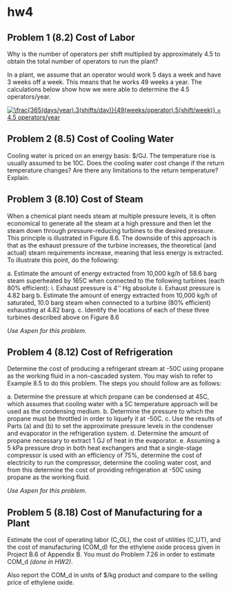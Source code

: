 # hw4

## Problem 1 (8.2) Cost of Labor

Why is the number of operators per shift multiplied by approximately 4.5 to obtain the total number of operators to run the plant?

In a plant, we assume that an operator would work 5 days a week and have 3 weeks off a week. This means that he works 49 weeks a year. The calculations below show how we were able to determine the 4.5 operators/year.

<a href="https://www.codecogs.com/eqnedit.php?latex=\frac{365(days/year).3(shifts/day)}{49(weeks/operator).5(shift/week)}&space;=&space;4.5&space;operators/year" target="_blank"><img src="https://latex.codecogs.com/gif.latex?\frac{365(days/year).3(shifts/day)}{49(weeks/operator).5(shift/week)}&space;=&space;4.5&space;operators/year" title="\frac{365(days/year).3(shifts/day)}{49(weeks/operator).5(shift/week)} = 4.5 operators/year" /></a>

## Problem 2 (8.5) Cost of Cooling Water

Cooling water is priced on an energy basis: $/GJ. The temperature rise is usually assumed to be 10C. Does the cooling water cost change if the return temperature changes? Are there any limitations to the return temperature? Explain.

## Problem 3 (8.10) Cost of Steam

When a chemical plant needs steam at multiple pressure levels, it is often economical to generate all the steam at a high pressure and then let the steam down through pressure-reducing turbines to the desired pressure. This principle is illustrated in Figure 8.6. The downside of this approach is that as the exhaust pressure of the turbine increases, the theoretical (and actual) steam requirements increase, meaning that less energy is extracted. To illustrate this point, do the following:

a. Estimate the amount of energy extracted from 10,000 kg/h of 58.6 barg steam superheated by 165C when connected to the following turbines (each 80% efficient):
  i. Exhaust pressure is 4'' Hg absolute
  ii. Exhaust pressure is 4.82 barg
b. Estimate the amount of energy extracted from 10,000 kg/h of saturated, 10.0 barg steam when connected to a turbine (80% efficient) exhausting at 4.82 barg.
c. Identify the locations of each of these three turbines described above on Figure 8.6

*Use Aspen for this problem.*

## Problem 4 (8.12) Cost of Refrigeration

Determine the cost of producing a refrigerant stream at -50C using propane as the working fluid in a non-cascaded system. You may wish to refer to Example 8.5 to do this problem. The steps you should follow are as follows:

a. Determine the pressure at which propane can be condensed at 45C, which assumes that cooling water with a 5C temperature approach will be used as the condensing medium.
b. Determine the pressure to which the propane must be throttled in order to liquefy it at -50C.
c. Use the results of Parts (a) and (b) to set the approximate pressure levels in the condenser and evaporator in the refrigeration system.
d. Determine the amount of propane necessary to extract 1 GJ of heat in the evaporator.
e. Assuming a 5 kPa pressure drop in both heat exchangers and that a single-stage compressor is used with an efficiency of 75%, determine the cost of electricity to run the compressor, determine the cooling water cost, and from this determine the cost of providing refrigeration at -50C using propane as the working fluid.

*Use Aspen for this problem.*

## Problem 5 (8.18) Cost of Manufacturing for a Plant

Estimate the cost of operating labor (C_OL), the cost of utilities (C_UT), and the cost of manufacturing (COM_d) for the ethylene oxide process given in Project B.6 of Appendix B. You must do Problem 7.26 in order to estimate COM_d *(done in HW2)*.

Also report the COM_d in units of $/kg product and compare to the selling price of ethylene oxide.
